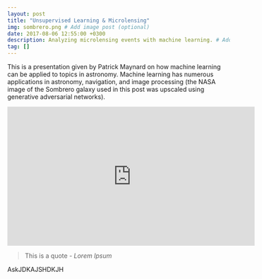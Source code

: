```yaml
---
layout: post
title: "Unsupervised Learning & Microlensing"
img: sombrero.png # Add image post (optional)
date: 2017-08-06 12:55:00 +0300
description: Analyzing microlensing events with machine learning. # Add post description (optional)
tag: []
---
```


This is a presentation given by Patrick Maynard on how machine learning can be applied to topics in astronomy. Machine learning has numerous applications in astronomy, navigation, and image processing (the NASA image of the Sombrero galaxy used in this post was upscaled using generative adversarial networks).

<iframe src="https://www.youtube.com/embed/ClHWNUYksiQ"
    width="560"
    height="315"
    frameborder="0"
    allowfullscreen>
</iframe>

> This is a quote <cite>- Lorem Ipsum</cite>

AskJDKAJSHDKJH
